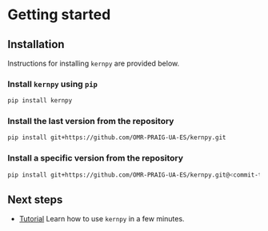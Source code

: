 # Getting started

## Installation

Instructions for installing `kernpy` are provided below.

### Install `kernpy` using `pip`

```bash
pip install kernpy
```


### Install the last version from the repository

```bash
pip install git+https://github.com/OMR-PRAIG-UA-ES/kernpy.git 
```

### Install a specific version from the repository

```bash
pip install git+https://github.com/OMR-PRAIG-UA-ES/kernpy.git@<commit-tag>
```

## Next steps
- [Tutorial](tutorial)
    Learn how to use `kernpy` in a few minutes.





